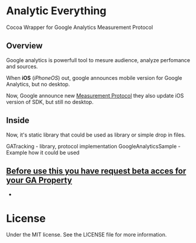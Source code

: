 Analytic Everything
==================

Cocoa Wrapper for Google Analytics Measurement Protocol


## Overview

Google analytics is powerfull tool to mesure audience, analyze perfomance and sources. 

When **iOS** (*iPhoneOS*) out, google announces mobile version for Google Analytics, but no desktop.

Now, Google announce new [Measurement Protocol](https://developers.google.com/analytics/devguides/collection/protocol/v1/) they also update iOS version of SDK, but still no desktop.

## Inside

Now, it's static library that could be used as library or simple drop in files. 

GATracking - library, protocol implementation
GoogleAnalyticsSample - Example how it could be used


## [Before use this you have request beta acces for your GA Property](https://services.google.com/fb/forms/analyticspreview/)
-



# License
Under the MIT license. See the LICENSE file for more information.